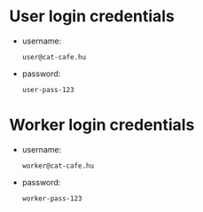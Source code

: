 # User login credentials

-   username:
    ```
    user@cat-cafe.hu
    ```
-   password:
    ```
    user-pass-123
    ```

# Worker login credentials

-   username:
    ```
    worker@cat-cafe.hu
    ```
-   password:
    ```
    worker-pass-123
    ```
